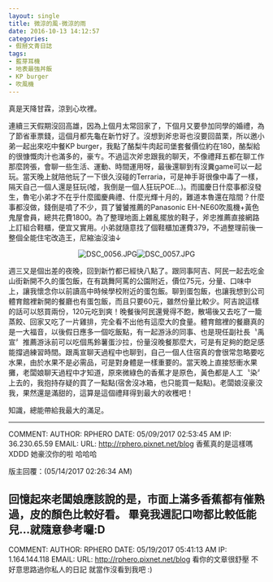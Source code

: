 ```yaml
---
layout: single
title: 微涼的風-微涼的雨
date: 2016-10-13 14:12:57
categories:
- 假掰文青日誌
tags:
- 藍芽耳機
- 地表最強丼飯
- KP burger
- 吹風機
---
```


真是天降甘霖，涼到心坎裡。


連續三天假期沒回高雄，因為上個月太常回家了，下個月又要參加同學的婚禮，為了節省車票錢，這個月都先龜在新竹好了。沒想到斧忠哥也沒要回苗栗，所以邀小弟一起出來吃中餐KP burger，我點了酪梨牛肉起司堡套餐價位約在180，酪梨給的很慷慨肉汁也滿多的，豪ㄘ。不過這次斧忠跟我的聊天，不像禮拜五都在聊工作那麼誇張，會聊一些生活、運動、時間運用呀，最後還聊到有沒糞game可以一起玩。當天晚上就陪他玩了一下很久沒碰的Terraria，可是神手哥很像中毒了一樣，隔天自己一個人還是狂玩(噓，我倒是一個人狂玩POE...)。而國慶日什麼事都沒發生，魯宅小弟才不在乎什麼國慶典禮、什麼光輝十月的，難道本魯還在陰間？什麼事都沒做，錢倒是噴了不少，買了饕饕推薦的Panasonic EH-NE60吹風機+黃色鬼屋會員，總共花費1800。為了整理地面上雜亂擺放的鞋子，斧忠推薦直接網路上訂組合鞋櫃，便宜又實用。小弟就隨意找了個鞋櫃加運費379，不過整理前後一整個全能住宅改造王，尼縮油沒油↓

<p style="text-align: center;"><img alt="DSC_0056.JPG" src="https://pic.pimg.tw/kwbuster/1476373665-661389954_n.jpg?v=1476373673" title="DSC_0056.JPG"><img alt="DSC_0057.JPG" src="https://pic.pimg.tw/kwbuster/1476373666-4098155299_n.jpg?v=1476373674" title="DSC_0057.JPG"></p>

週三又是個出差的夜晚，回到新竹都已經快八點了。跟同事阿吉、阿民一起去吃金山街新開不久的蛋包飯，在有跳舞阿罵的公園附近，價位75元，分量、口味中上，讓我懷念你以前讀高中時候學校附近的蛋包飯。聊到蛋包飯，也讓我想到公司體育館裡新開的餐廳也有蛋包飯，而且只要60元，雖然份量比較少。阿吉說這樣的話可以怒買兩份，120元吃到爽！晚餐後阿民還覺得不飽，散場後又去吃了一籠蒸餃、回家又吃了一片雞排，完全看不出他有這麼大的食量。體育館裡的餐廳真的是一大福音，以後假日應多一個吃飯點，有一起游泳的同事、也是現任副社長〝禹宣〞推薦游泳前可以吃個馬鈴薯蛋沙拉，份量沒晚餐那麼大，可是有足夠的飽足感能撐過練習時間。跟禹宣聊天過程中也聊到，自己一個人住宿真的會很常忽略要吃水果，由於水果不是必需品，可是對身體是一樣重要的。當天晚上直接怒衝水果攤，老闆娘聊天過程中才知道，原來微綠色的香蕉才是原色，黃色都是人工〝染〞上去的，我抱持存疑的買了一點點(宿舍沒冰箱，也只能買一點點)。老闆娘沒豪洨我，果然還是滿甜的，這算是這個禮拜得到最大的收穫吧！


知識，總能帶給我最大的滿足。

-----
COMMENT:
AUTHOR: RPHERO
DATE: 05/09/2017 02:53:45 AM
IP: 36.230.65.59
EMAIL: 
URL: http://rphero.pixnet.net/blog
香蕉真的是這樣嗎XDDD 她豪洨你的啦 哈哈哈


版主回覆：(05/14/2017 02:26:34 AM)

回憶起來老闆娘應該說的是，市面上滿多香蕉都有催熟過，皮的顏色比較好看。
畢竟我週記口吻都比較低能兒...就隨意參考囉:D
-----
COMMENT:
AUTHOR: RPHERO
DATE: 05/19/2017 05:41:13 AM
IP: 1.164.144.118
EMAIL: 
URL: http://rphero.pixnet.net/blog
看你的文章很舒壓 不好意思路過你私人的日記 就當作沒看到我吧 :)
